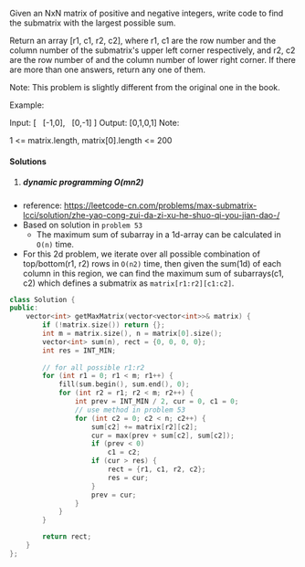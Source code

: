 Given an NxN matrix of positive and negative integers, write code to find the submatrix with the largest possible sum.

Return an array [r1, c1, r2, c2], where r1, c1 are the row number and the column number of the submatrix's upper left corner respectively, and r2, c2 are the row number of and the column number of lower right corner. If there are more than one answers, return any one of them.

Note: This problem is slightly different from the original one in the book.

Example:

Input:
[
   [-1,0],
   [0,-1]
]
Output: [0,1,0,1]
Note:

1 <= matrix.length, matrix[0].length <= 200


#### Solutions

1. ##### dynamic programming O(mn2)

- reference: https://leetcode-cn.com/problems/max-submatrix-lcci/solution/zhe-yao-cong-zui-da-zi-xu-he-shuo-qi-you-jian-dao-/
- Based on solution in `problem 53`
    - The maximum sum of subarray in a 1d-array can be calculated in `O(n)` time.
- For this 2d problem, we iterate over all possible combination of top/bottom(r1, r2) rows in `O(n2)` time, then given the sum(1d) of each column in this region, we can find the maximum sum of subarrays(c1, c2) which defines a submatrix as `matrix[r1:r2][c1:c2]`.  

```cpp
class Solution {
public:
    vector<int> getMaxMatrix(vector<vector<int>>& matrix) {
        if (!matrix.size()) return {};
        int m = matrix.size(), n = matrix[0].size();
        vector<int> sum(n), rect = {0, 0, 0, 0};
        int res = INT_MIN;
        
        // for all possible r1:r2
        for (int r1 = 0; r1 < m; r1++) {
            fill(sum.begin(), sum.end(), 0);
            for (int r2 = r1; r2 < m; r2++) {
                int prev = INT_MIN / 2, cur = 0, c1 = 0;
                // use method in problem 53
                for (int c2 = 0; c2 < n; c2++) {
                    sum[c2] += matrix[r2][c2];
                    cur = max(prev + sum[c2], sum[c2]);
                    if (prev < 0)
                        c1 = c2;
                    if (cur > res) {
                        rect = {r1, c1, r2, c2};
                        res = cur;
                    }
                    prev = cur;
                }
            }
        }

        return rect;
    }
};
```